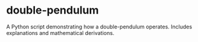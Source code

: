 # double-pendulum
A Python script demonstrating how a double-pendulum operates. Includes explanations and mathematical derivations.
